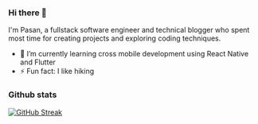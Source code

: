 ### Hi there 👋

I'm Pasan, a fullstack software engineer and technical blogger who spent most time for creating projects and exploring coding techniques.

- 🌱 I’m currently learning cross mobile development using React Native and Flutter 
- ⚡ Fun fact: I like hiking

<!--- 
- 😄 Pronouns: ... 
- 📫 How to reach me:
--->

### Github stats

[![GitHub Streak](https://streak-stats.demolab.com/?user=pasan-nadeeja-dev)](https://git.io/streak-stats)
